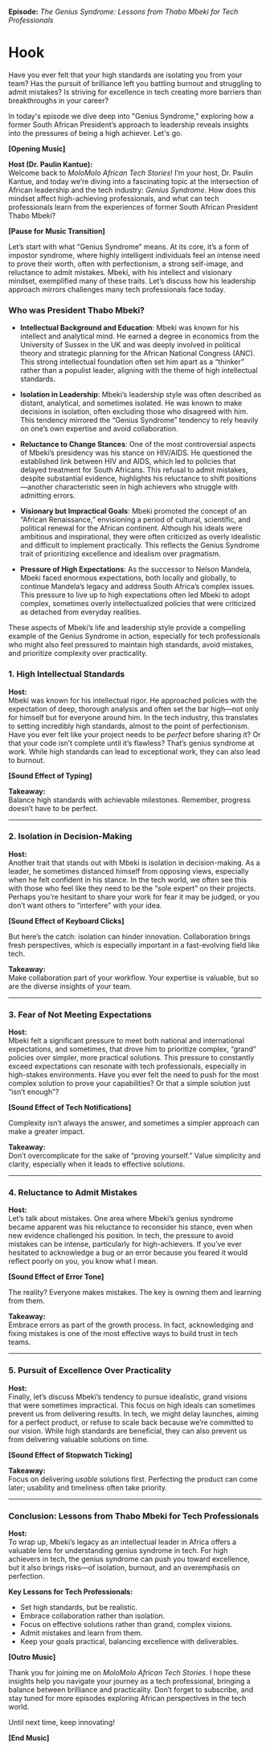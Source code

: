**Episode:** *The Genius Syndrome: Lessons from Thabo Mbeki for Tech Professionals*  

# Hook
Have you ever felt that your high standards are isolating you from your team? Has the pursuit of brilliance left you battling burnout and struggling to admit mistakes? Is striving for excellence in tech creating more barriers than breakthroughs in your career?

In today's episode we dive deep into "Genius Syndrome," exploring how a former South African President’s approach to leadership reveals insights into the pressures of being a high achiever. Let's go.

**[Opening Music]**

**Host (Dr. Paulin Kantue):**  
Welcome back to *MoloMolo African Tech Stories*! I’m your host, Dr. Paulin Kantue, and today we’re diving into a fascinating topic at the intersection of African leadership and the tech industry: *Genius Syndrome*. How does this mindset affect high-achieving professionals, and what can tech professionals learn from the experiences of former South African President Thabo Mbeki?

**[Pause for Music Transition]**

Let’s start with what “Genius Syndrome” means. At its core, it’s a form of impostor syndrome, where highly intelligent individuals feel an intense need to prove their worth, often with perfectionism, a strong self-image, and reluctance to admit mistakes. Mbeki, with his intellect and visionary mindset, exemplified many of these traits. Let’s discuss how his leadership approach mirrors challenges many tech professionals face today.

### Who was President Thabo Mbeki?
- **Intellectual Background and Education**: Mbeki was known for his intellect and analytical mind. He earned a degree in economics from the University of Sussex in the UK and was deeply involved in political theory and strategic planning for the African National Congress (ANC). This strong intellectual foundation often set him apart as a “thinker” rather than a populist leader, aligning with the theme of high intellectual standards.

- **Isolation in Leadership**: Mbeki’s leadership style was often described as distant, analytical, and sometimes isolated. He was known to make decisions in isolation, often excluding those who disagreed with him. This tendency mirrored the “Genius Syndrome” tendency to rely heavily on one’s own expertise and avoid collaboration.

- **Reluctance to Change Stances**: One of the most controversial aspects of Mbeki’s presidency was his stance on HIV/AIDS. He questioned the established link between HIV and AIDS, which led to policies that delayed treatment for South Africans. This refusal to admit mistakes, despite substantial evidence, highlights his reluctance to shift positions—another characteristic seen in high achievers who struggle with admitting errors.

- **Visionary but Impractical Goals**: Mbeki promoted the concept of an “African Renaissance,” envisioning a period of cultural, scientific, and political renewal for the African continent. Although his ideals were ambitious and inspirational, they were often criticized as overly idealistic and difficult to implement practically. This reflects the Genius Syndrome trait of prioritizing excellence and idealism over pragmatism.

- **Pressure of High Expectations**: As the successor to Nelson Mandela, Mbeki faced enormous expectations, both locally and globally, to continue Mandela’s legacy and address South Africa’s complex issues. This pressure to live up to high expectations often led Mbeki to adopt complex, sometimes overly intellectualized policies that were criticized as detached from everyday realities.

These aspects of Mbeki’s life and leadership style provide a compelling example of the Genius Syndrome in action, especially for tech professionals who might also feel pressured to maintain high standards, avoid mistakes, and prioritize complexity over practicality.

### 1. High Intellectual Standards

**Host:**  
Mbeki was known for his intellectual rigor. He approached policies with the expectation of deep, thorough analysis and often set the bar high—not only for himself but for everyone around him. In the tech industry, this translates to setting incredibly high standards, almost to the point of perfectionism. Have you ever felt like your project needs to be *perfect* before sharing it? Or that your code isn’t complete until it’s flawless? That’s genius syndrome at work. While high standards can lead to exceptional work, they can also lead to burnout.

**[Sound Effect of Typing]**

**Takeaway:**  
Balance high standards with achievable milestones. Remember, progress doesn’t have to be perfect.

---

### 2. Isolation in Decision-Making

**Host:**  
Another trait that stands out with Mbeki is isolation in decision-making. As a leader, he sometimes distanced himself from opposing views, especially when he felt confident in his stance. In the tech world, we often see this with those who feel like they need to be the “sole expert” on their projects. Perhaps you’re hesitant to share your work for fear it may be judged, or you don’t want others to “interfere” with your idea. 

**[Sound Effect of Keyboard Clicks]**

But here’s the catch: isolation can hinder innovation. Collaboration brings fresh perspectives, which is especially important in a fast-evolving field like tech.

**Takeaway:**  
Make collaboration part of your workflow. Your expertise is valuable, but so are the diverse insights of your team.

---

### 3. Fear of Not Meeting Expectations

**Host:**  
Mbeki felt a significant pressure to meet both national and international expectations, and sometimes, that drove him to prioritize complex, “grand” policies over simpler, more practical solutions. This pressure to constantly exceed expectations can resonate with tech professionals, especially in high-stakes environments. Have you ever felt the need to push for the most complex solution to prove your capabilities? Or that a simple solution just “isn’t enough”?

**[Sound Effect of Tech Notifications]**

Complexity isn’t always the answer, and sometimes a simpler approach can make a greater impact.

**Takeaway:**  
Don’t overcomplicate for the sake of “proving yourself.” Value simplicity and clarity, especially when it leads to effective solutions.

---

### 4. Reluctance to Admit Mistakes

**Host:**  
Let’s talk about mistakes. One area where Mbeki’s genius syndrome became apparent was his reluctance to reconsider his stance, even when new evidence challenged his position. In tech, the pressure to avoid mistakes can be intense, particularly for high-achievers. If you’ve ever hesitated to acknowledge a bug or an error because you feared it would reflect poorly on you, you know what I mean.

**[Sound Effect of Error Tone]**

The reality? Everyone makes mistakes. The key is owning them and learning from them.

**Takeaway:**  
Embrace errors as part of the growth process. In fact, acknowledging and fixing mistakes is one of the most effective ways to build trust in tech teams.

---

### 5. Pursuit of Excellence Over Practicality

**Host:**  
Finally, let’s discuss Mbeki’s tendency to pursue idealistic, grand visions that were sometimes impractical. This focus on high ideals can sometimes prevent us from delivering results. In tech, we might delay launches, aiming for a perfect product, or refuse to scale back because we’re committed to our vision. While high standards are beneficial, they can also prevent us from delivering valuable solutions on time.

**[Sound Effect of Stopwatch Ticking]**

**Takeaway:**  
Focus on delivering *usable* solutions first. Perfecting the product can come later; usability and timeliness often take priority.

---

### Conclusion: Lessons from Thabo Mbeki for Tech Professionals

**Host:**  
To wrap up, Mbeki’s legacy as an intellectual leader in Africa offers a valuable lens for understanding genius syndrome in tech. For high achievers in tech, the genius syndrome can push you toward excellence, but it also brings risks—of isolation, burnout, and an overemphasis on perfection.

**Key Lessons for Tech Professionals:**  
- Set high standards, but be realistic.
- Embrace collaboration rather than isolation.
- Focus on effective solutions rather than grand, complex visions.
- Admit mistakes and learn from them.
- Keep your goals practical, balancing excellence with deliverables.

**[Outro Music]**

Thank you for joining me on *MoloMolo African Tech Stories*. I hope these insights help you navigate your journey as a tech professional, bringing a balance between brilliance and practicality. Don’t forget to subscribe, and stay tuned for more episodes exploring African perspectives in the tech world.

Until next time, keep innovating!  

**[End Music]**
